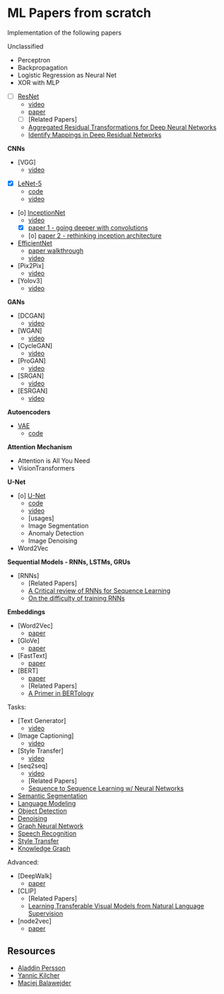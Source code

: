 # ML Papers from scratch

Implementation of the following papers

Unclassified
- Perceptron
- Backpropagation
- Logistic Regression as Neural Net
- XOR with MLP
- [ ] [ResNet](https://arxiv.org/pdf/1512.03385)
    * [video](https://www.youtube.com/watch?v=DkNIBBBvcPs&list=PLhhyoLH6IjfxeoooqP9rhU3HJIAVAJ3Vz&index=20)
    * [paper](https://arxiv.org/pdf/1512.03385)
    * [ ] [Related Papers]
	+ [Aggregated Residual Transformations for Deep Neural Networks](https://arxiv.org/pdf/1611.05431)
	+ [Identify Mappings in Deep Residual Networks](https://arxiv.org/pdf/1603.05027)


**CNNs**
- [VGG]
    * [video](https://www.youtube.com/watch?v=ACmuBbuXn20&list=PLhhyoLH6IjfxeoooqP9rhU3HJIAVAJ3Vz&index=18)
- [X] [LeNet-5](http://vision.stanford.edu/cs598_spring07/papers/Lecun98.pdf)
    * [code](https://www.digitalocean.com/community/tutorials/writing-lenet5-from-scratch-in-python)
    * [video](https://www.youtube.com/watch?v=fcOW-Zyb5Bo&list=PLhhyoLH6IjfxeoooqP9rhU3HJIAVAJ3Vz&index=17)
- [o] [InceptionNet](https://paperswithcode.com/method/inception-v3)
    * [video](https://www.youtube.com/watch?v=uQc4Fs7yx5I&list=PLhhyoLH6IjfxeoooqP9rhU3HJIAVAJ3Vz&index=19)
    * [X] [paper 1 - going deeper with convolutions](https://arxiv.org/pdf/1409.4842)
    * [o] [paper 2 - rethinking inception architecture](https://arxiv.org/pdf/1512.00567v3)
- [EfficientNet](https://paperswithcode.com/method/efficientnet)
    * [paper walkthrough](https://www.youtube.com/watch?v=_OZsGQHB41s)
    * [video](https://www.youtube.com/watch?v=fR_0o25kigM&list=PLhhyoLH6IjfxeoooqP9rhU3HJIAVAJ3Vz&index=21)
- [Pix2Pix]
    * [video](https://www.youtube.com/watch?v=SuddDSqGRzg&list=PLhhyoLH6IjfxeoooqP9rhU3HJIAVAJ3Vz&index=29)
- [Yolov3]
    * [video](https://www.youtube.com/watch?v=Grir6TZbc1M&list=PLhhyoLH6IjfxeoooqP9rhU3HJIAVAJ3Vz&index=49)

**GANs**
- [DCGAN]
    * [video](https://www.youtube.com/watch?v=IZtv9s_Wx9I&list=PLhhyoLH6IjfxeoooqP9rhU3HJIAVAJ3Vz&index=26)
- [WGAN]
    * [video](https://www.youtube.com/watch?v=pG0QZ7OddX4&list=PLhhyoLH6IjfxeoooqP9rhU3HJIAVAJ3Vz&index=27)
- [CycleGAN]
    * [video](https://www.youtube.com/watch?v=4LktBHGCNfw&list=PLhhyoLH6IjfxeoooqP9rhU3HJIAVAJ3Vz&index=30)
- [ProGAN]
    * [video](https://www.youtube.com/watch?v=nkQHASviYac&list=PLhhyoLH6IjfxeoooqP9rhU3HJIAVAJ3Vz&index=31)
- [SRGAN]
    * [video](https://www.youtube.com/watch?v=7FO9qDOhRCc&list=PLhhyoLH6IjfxeoooqP9rhU3HJIAVAJ3Vz&index=32)
- [ESRGAN]
    * [video](https://www.youtube.com/watch?v=ZM4_s5dAWpI&list=PLhhyoLH6IjfxeoooqP9rhU3HJIAVAJ3Vz&index=33)

**Autoencoders**

- [VAE](https://paperswithcode.com/method/vae)
    * [code](https://github.com/AntixK/PyTorch-VAE/blob/8700d245a9735640dda458db4cf40708caf2e77f/models/vanilla_vae.py#L8)

**Attention Mechanism**
- Attention is All You Need
- VisionTransformers

**U-Net**
- [o] [U-Net](https://paperswithcode.com/method/u-net)
    * [code](https://github.com/milesial/Pytorch-UNet/tree/67bf11b4db4c5f2891bd7e8e7f58bcde8ee2d2db?tab=readme-ov-file)
    * [video](https://www.youtube.com/watch?v=IHq1t7NxS8k&list=PLhhyoLH6IjfxeoooqP9rhU3HJIAVAJ3Vz&index=43)
    * [usages]
	+ Image Segmentation
	+ Anomaly Detection
	+ Image Denoising
- Word2Vec

**Sequential Models - RNNs, LSTMs, GRUs**
- [RNNs]
    * [Related Papers]
	+ [A Critical review of RNNs for Sequence Learning](https://arxiv.org/pdf/1506.00019)
	+ [On the difficulty of training RNNs](https://arxiv.org/pdf/1211.5063)

**Embeddings**

- [Word2Vec]
    * [paper](https://arxiv.org/pdf/1301.3781)
- [GloVe]
    * [paper](https://nlp.stanford.edu/pubs/glove.pdf)
- [FastText]
    * [paper](https://arxiv.org/pdf/1607.04606)
- [BERT]
    * [paper](https://arxiv.org/pdf/1810.04805)
    * [Related Papers]
	+ [A Primer in BERTology](https://arxiv.org/pdf/2002.12327)

Tasks:
- [Text Generator]
    * [video](https://www.youtube.com/watch?v=WujVlF_6h5A&list=PLhhyoLH6IjfxeoooqP9rhU3HJIAVAJ3Vz&index=34)
- [Image Captioning]
    * [video](https://www.youtube.com/watch?v=y2BaTt1fxJU&list=PLhhyoLH6IjfxeoooqP9rhU3HJIAVAJ3Vz&index=22)
- [Style Transfer]
    * [video](https://www.youtube.com/watch?v=imX4kSKDY7s&list=PLhhyoLH6IjfxeoooqP9rhU3HJIAVAJ3Vz&index=23)
- [seq2seq]
    * [video](https://www.youtube.com/watch?v=EoGUlvhRYpk&list=PLhhyoLH6IjfxeoooqP9rhU3HJIAVAJ3Vz&index=39)
    * [Related Papers]
	+ [Sequence to Sequence Learning w/ Neural Networks](https://arxiv.org/pdf/1409.3215)
- [Semantic Segmentation](https://paperswithcode.com/task/semantic-segmentation)
- [Language Modeling](https://paperswithcode.com/task/language-modelling)
- [Object Detection](https://paperswithcode.com/task/object-detection)
- [Denoising](https://paperswithcode.com/task/denoising)
- [Graph Neural Network](https://paperswithcode.com/task/graph-neural-network)
- [Speech Recognition](https://paperswithcode.com/task/speech-recognition)
- [Style Transfer](https://paperswithcode.com/task/style-transfer)
- [Knowledge Graph](https://paperswithcode.com/task/knowledge-graphs)


Advanced:
- [DeepWalk]
    * [paper](https://arxiv.org/pdf/1403.6652)
- [CLIP]
    * [Related Papers]
	+ [Learning Transferable Visual Models from Natural Language Supervision](https://arxiv.org/pdf/2103.00020)
- [node2vec]
    * [paper](https://arxiv.org/pdf/1607.00653)

## Resources

- [Aladdin Persson](https://www.youtube.com/@AladdinPersson)
- [Yannic Kilcher](https://www.youtube.com/@YannicKilcher)
- [Maciej Balawejder](https://www.youtube.com/@maciejbalawejder)



